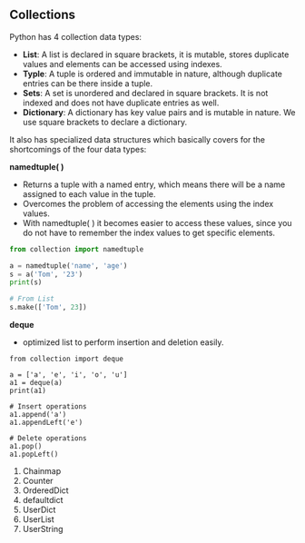 ## Collections

Python has 4 collection data types: 

- **List**: A list is declared in square brackets, it is mutable, stores duplicate values and elements can be accessed using indexes.
- **Typle**: A tuple is ordered and immutable in nature, although duplicate entries can be there inside a tuple.
- **Sets**: A set is unordered and declared in square brackets. It is not indexed and does not have duplicate entries as well.
- **Dictionary**: A dictionary has key value pairs and is mutable in nature. We use square brackets to declare a dictionary.

It also has specialized data structures which basically covers for the shortcomings of the four data types:

**namedtuple( )**

- Returns a tuple with a named entry, which means there will be a name assigned to each value in the tuple.
- Overcomes the problem of accessing the elements using the index values. 
- With namedtuple( ) it becomes easier to access these values, since you do not have to remember the index values to get specific elements.

```python
from collection import namedtuple

a = namedtuple('name', 'age')
s = a('Tom', '23')
print(s)

# From List
s.make(['Tom', 23])
```

**deque**

-  optimized list to perform insertion and deletion easily.

```
from collection import deque

a = ['a', 'e', 'i', 'o', 'u'] 
a1 = deque(a)
print(a1)

# Insert operations
a1.append('a')
a1.appendLeft('e')

# Delete operations
a1.pop()
a1.popLeft()

```



1. Chainmap
2. Counter
3. OrderedDict
4. defaultdict
5. UserDict
6. UserList
7. UserString

 